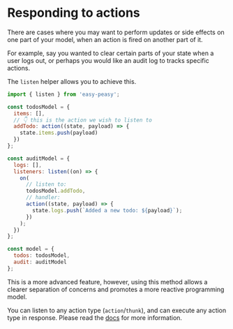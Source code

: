 # Responding to actions

There are cases where you may want to perform updates or side effects on one
part of your model, when an action is fired on another part of it.

For example, say you wanted to clear certain parts of your state when a user
logs out, or perhaps you would like an audit log to tracks specific actions.

The `listen` helper allows you to achieve this.

```javascript
import { listen } from 'easy-peasy';

const todosModel = {
  items: [],
  // 👇 this is the action we wish to listen to
  addTodo: action((state, payload) => {
    state.items.push(payload)
  })
};

const auditModel = {
  logs: [],
  listeners: listen((on) => {
    on(
      // listen to:
      todosModel.addTodo,
      // handler:
      action((state, payload) => {
        state.logs.push(`Added a new todo: ${payload}`);
      })
    );
  })
};

const model = {
  todos: todosModel,
  audit: auditModel
};
```

This is a more advanced feature, however, using this method allows a clearer separation of concerns and promotes a more reactive programming model.

You can listen to any action type (`action`/`thunk`), and can execute any action type in response. Please read the [docs](#listenon) for more information.